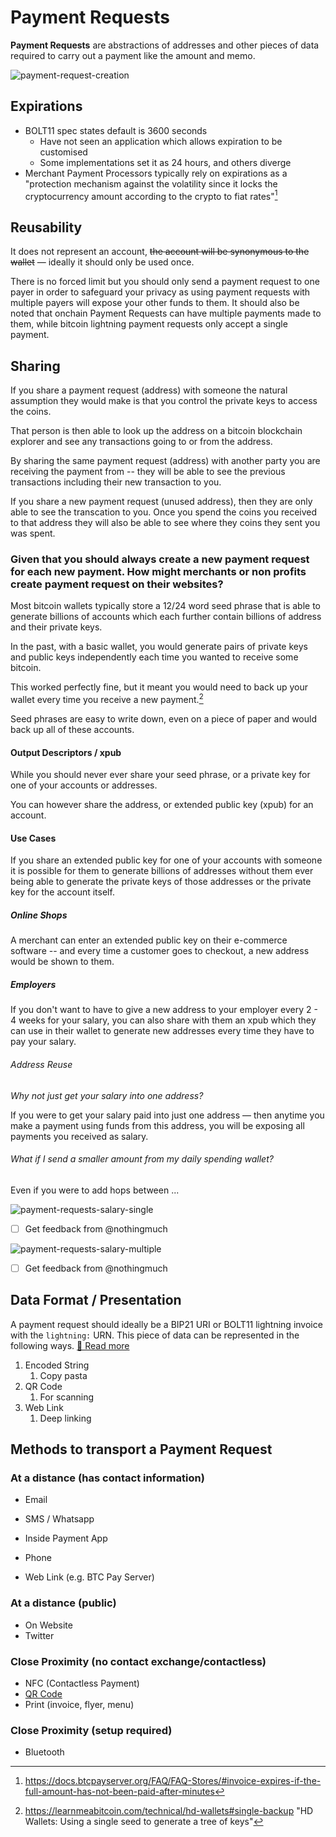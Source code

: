 # Payment Requests

**Payment Requests** are abstractions of addresses and other pieces of data required to carry out a payment like the amount and memo.

![payment-request-creation](assets/img/payment-request-creation.svg)

## Expirations

- BOLT11 spec states default is 3600 seconds 
  - Have not seen an application which allows expiration to be customised
  - Some implementations set it as 24 hours, and others diverge
- Merchant Payment Processors typically rely on expirations as a "protection mechanism against the volatility since it locks the cryptocurrency amount according to the crypto to fiat rates"[^4]

## Reusability

It does not represent an account, ~~the account will be synonymous to the wallet~~ — ideally it should only be used once.

There is no forced limit but you should only send a payment request to one payer in order to safeguard your privacy as using payment requests with multiple payers will expose your other funds to them. It should also be noted that onchain Payment Requests can have multiple payments made to them, while bitcoin lightning payment requests only accept a single payment.

## Sharing

If you share a payment request (address) with someone the natural assumption they would make is that you control the private keys to access the coins.

That person is then able to look up the address on a bitcoin blockchain explorer and see any transactions going to or from the address.

By sharing the same payment request (address) with another party you are receiving the payment from -- they will  be able to see the previous transactions including their new transaction to you.

If you share a new payment request (unused address), then they are only able to see the transcation to you. Once you spend the coins you received to that address they will also be able to see where they coins they sent you was spent.

### Given that you should always create a new payment request for each new payment. How might merchants or non profits create payment request on their websites? 

Most bitcoin wallets typically store a 12/24 word seed phrase that is able to generate billions of accounts which each further contain billions of address and their private keys.

In the past, with a basic wallet, you would generate pairs of private keys and public keys independently each time you wanted to receive some bitcoin.

This worked perfectly fine, but it meant you would need to back up your wallet every time you receive a new payment.[^1]

Seed phrases are easy to write down, even on a piece of paper and would back up all of these accounts.

#### Output Descriptors / xpub
While you should never ever share your seed phrase, or a private key for one of your accounts or addresses.

You can however share the address, or extended public key (xpub) for an account.

#### Use Cases
If you share an extended public key for one of your accounts with someone it is possible for them to generate billions of addresses without them ever being able to generate the private keys of those addresses or the private key for the account itself.

##### Online Shops
A merchant can enter an extended public key on their e-commerce software -- and every time a customer goes to checkout, a new address would be shown to them.

##### Employers
If you don't want to have to give a new address to your employer every 2 - 4 weeks for your salary, you can also share with them an xpub which they can use in their wallet to generate new addresses every time they have to pay your salary.

###### Address Reuse

*Why not just get your salary into one address?*

If you were to get your salary paid into just one address — then anytime you make a payment using funds from this address, you will be exposing all payments you received as salary.

###### What if I send a smaller amount from my daily spending wallet?

Even if you were to add hops between ... 

![payment-requests-salary-single](assets/img/payment-requests-salary-single.svg)

- [ ] Get feedback from @nothingmuch

![payment-requests-salary-multiple](assets/img/payment-requests-salary-multiple.svg)

- [ ] Get feedback from @nothingmuch

## Data Format / Presentation

A payment request should ideally be a BIP21 URI or BOLT11 lightning invoice with the `lightning:` URN. This piece of data can be represented in the following ways. [🔗 Read more](./qr-codes.md#uri-schemes)

1. Encoded String
   1. Copy pasta
2. QR Code
   1. For scanning
3. Web Link
   1. Deep linking

## Methods to transport a Payment Request

### At a distance (has contact information)

- Email
- SMS / Whatsapp
- Inside Payment App
- Phone

- Web Link (e.g. BTC Pay Server)

### At a distance (public)

- On Website
- Twitter

### Close Proximity (no contact exchange/contactless)

- NFC (Contactless Payment)
- [QR Code](./qr-codes.md)
- Print (invoice, flyer, menu)

### Close Proximity (setup required)

- Bluetooth

[^1]: https://learnmeabitcoin.com/technical/hd-wallets#single-backup "HD Wallets: Using a single seed to generate a tree of keys"
[^2]: https://learnmeabitcoin.com/technical/extended-keys "Extended Keys: Private keys and public keys that you can derive children from"
[^3]: https://blog.btcpayserver.org/payment-requests/
[^4]: https://docs.btcpayserver.org/FAQ/FAQ-Stores/#invoice-expires-if-the-full-amount-has-not-been-paid-after-minutes